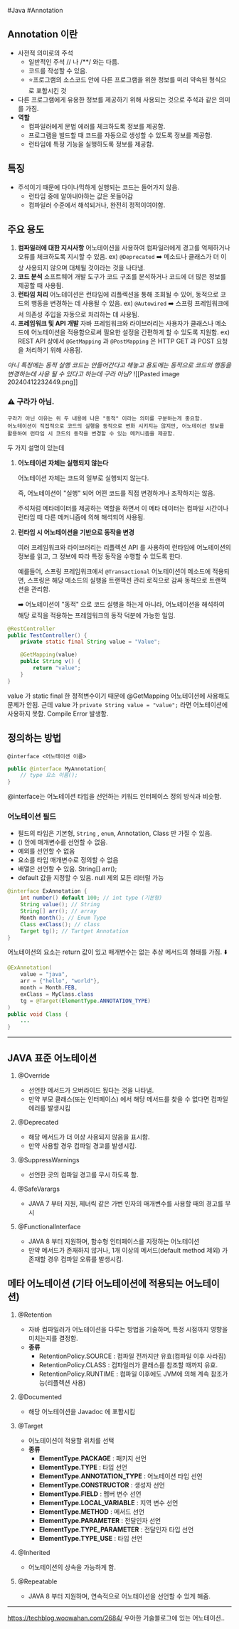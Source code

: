 #Java #Annotation

## Annotation 이란

* 사전적 의미로의 주석
	* 일반적인 주석 // 나 /\*\*/ 와는 다름.
	* 코드를 작성할 수 있음.
	* ⭐프로그램의 소스코드 안에 다른 프로그램을 위한 정보를 미리 약속된 형식으로 포함시킨 것
* 다른 프로그램에게 유용한 정보를 제공하기 위해 사용되는 것으로 주석과 같은 의미를 가짐.
* **역할**
	* 컴파일러에게 문법 에러를 체크하도록 정보를 제공함.
	* 프로그램을 빌드할 때 코드를 자동으로 생성할 수 있도록 정보를 제공함.
	* 런타임에 특정 기능을 실행하도록 정보를 제공함.

## 특징

* 주석이기 때문에 다이나믹하게 실행되는 코드는 들어가지 않음.
	* 런타임 중에 알아내야하는 값은 못들어감
	* 컴파일러 수준에서 해석되거나, 완전히 정적이여야함.


## 주요 용도
1. **컴파일러에 대한 지시사항**
	어노테이션을 사용하여 컴파일러에게 경고를 억제하거나 오류를 체크하도록 지시할 수 있음. 
		ex) `@Deprecated` ➡️ 메소드나 클래스가 더 이상 사용되지 않으며 대체될 것이라는 것을 나타냄.
2. **코드 분석**
	소프트웨어 개발 도구가 코드 구조를 분석하거나 코드에 더 많은 정보를 제공할 때 사용됨.
3. **런타임 처리**
	어노테이션은 런타임에 리플렉션을 통해 조회될 수 있어, 동적으로 코드의 행동을 변경하는 데 사용될 수 있음. 
		ex) `@Autowired` ➡️ 스프링 프레임워크에서 의존성 주입을 자동으로 처리하는 데 사용됨.
4. **프레임워크 및 API 개발**
	자바 프레임워크와 라이브러리는 사용자가 클래스나 메소드에 어노테이션을 적용함으로써 필요한 설정을 간편하게 할 수 있도록 지원함. 
		ex) REST API 상에서 `@GetMapping` 과 `@PostMapping` 은 HTTP GET 과 POST 요청을 처리하기 위해 사용됨.


_아니 특징에는 동적 실행 코드는 안들어간다고 해놓고 용도에는 동적으로 코드의 행동을 변경하는데 사용 될 수 있다고 하는데 구라 아님?_
![[Pasted image 20240412232449.png]]

### ⚠️ 구라가 아님.
```
구라가 아닌 이유는 위 두 내용에 나온 "동적" 이라는 의미를 구분하는게 중요함.
어노테이션이 직접적으로 코드의 실행을 동적으로 변화 시키지는 않지만, 어노테이션 정보를 활용하여 런타임 시 코드의 동작을 변경할 수 있는 메커니즘을 제공함.
```
두 가지 설명이 있는데
1. **어노테이션 자체는 실행되지 않는다**
	
	어노테이션 자체는 코드의 일부로 실행되지 않는다. 
	
	즉, 어노테이션이 "실행" 되어 어떤 코드를 직접 변경하거나 조작하지는 않음. 
	
	주석처럼 메타데이터를 제공하는 역할을 하면서 이 메타 데이터는 컴파일 시간이나 런타임 때 다른 메커니즘에 의해 해석되어 사용됨.

2. **런타임 시 어노테이션을 기반으로 동작을 변경**
	
	여러 프레임워크와 라이브러리는 리플렉션 API 를 사용하여 런타임에 어노테이션의 정보를 읽고, 그 정보에 따라 특정 동작을 수행할 수 있도록 한다. 
	
	예를들어, 스프링 프레임워크에서 `@Transactional` 어노테이션이 메소드에 적용되면, 스프링은 해당 메소드의 실행을 트랜잭션 관리 로직으로 감싸 동적으로 트랜잭션을 관리함.
	
	 ➡️ 어노테이션이 "동적" 으로 코드 실행을 하는게 아니라, 어노테이션을 해석하여 해당 로직을 적용하는 프레임워크의 동작 덕분에 가능한 일임.

```java
@RestController
public TestController() {
	private static final String value = "Value";

	@GetMapping(value)
	public String v() {
		return "value";
	}
}
```
value 가 static final 한 정적변수이기 때문에 @GetMapping 어노테이션에 사용해도 문제가 안됨. 근데 value 가 `private String value = "value";` 라면 어노테이션에 사용하지 못함. Compile Error 발생함.




## 정의하는 방법

`@interface <어노테이션 이름>`

```java
public @interface MyAnnotation{
	// type 요소 이름();
}
```
@interface는 어노테이션 타입을 선언하는 키워드
인터페이스 정의 방식과 비슷함.

### 어노테이션 필드

* 필드의 타입은 기본형, `String` , `enum`, Annotation, Class 만 가질 수 있음.
* () 안에 매개변수를 선언할 수 없음.
* 예외를 선언할 수 없음
* 요소를 타입 매개변수로 정의할 수 없음
* 배열은 선언할 수 있음. String[] arr();
* default 값을 지정할 수 있음. null 제외 모든 리터럴 가능

```java
@interface ExAnnotation {
	int number() default 100; // int type (기본형)
	String value(); // String
	String[] arr(); // array
	Month month(); // Enum Type
	Class exClass(); // class
	Target tg(); // Tartget Annotation
}
```
어노테이션의 요소는 return 값이 있고 매개변수는 없는 추상 메서드의 형태를 가짐.
⬇️

```java
@ExAnnotation(
	value = "java",
	arr = {"hello", "world"},
	month = Month.FEB,
	exClass = MyClass.class
	tg = @Target(ElementType.ANNOTATION_TYPE)
)
public void Class {
	...
}
```


----


## JAVA 표준 어노테이션

1. @Override
	* 선언한 메서드가 오버라이드 됬다는 것을 나타냄.
	* 만약 부모 클래스(또는 인터페이스) 에서 해당 메서드를 찾을 수 없다면 컴파일 에러를 발생시킴

2. @Deprecated
	* 해당 메서드가 더 이상 사용되지 않음을 표시함.
	* 만약 사용할 경우 컴파일 경고를 발생시킴.

3. @SuppressWarnings
	* 선언한 곳의 컴파일 경고를 무시 하도록 함.

4. @SafeVarargs
	* JAVA 7 부터 지원, 제너릭 같은 가변 인자의 매개변수를 사용할 때의 경고를 무시

5. @FunctionalInterface
	* JAVA 8 부터 지원하며, 함수형 인터페이스를 지정하는 어노테이션
	* 만약 메서드가 존재하지 않거나, 1개 이상의 메서드(default method 제외) 가 존재할 경우 컴파일 오류를 발생시킴.


## 메타 어노테이션 (기타 어노테이션에 적용되는 어노테이션)

1. @Retention
	* 자바 컴파일러가 어노테이션을 다루는 방법을 기술하며, 특정 시점까지 영향을 미치는지를 결정함.
	* **종류**
		* RetentionPolicy.SOURCE : 컴파일 전까지만 유효(컴파일 이후 사라짐)
		* RetentionPolicy.CLASS : 컴파일러가 클래스를 참조할 때까지 유효.
		* RetentionPolicy.RUNTIME : 컴파일 이후에도 JVM에 의해 계속 참조가능(리플렉션 사용)

2. @Documented
	* 해당 어노테이션을 Javadoc 에 포함시킴 

3. @Target
	* 어노테이션이 적용할 위치를 선택
	* **종류**
		- **ElementType.PACKAGE** : 패키지 선언
		- **ElementType.TYPE** : 타입 선언
		- **ElementType.ANNOTATION_TYPE** : 어노테이션 타입 선언
		- **ElementType.CONSTRUCTOR** : 생성자 선언
		- **ElementType.FIELD** : 멤버 변수 선언
		- **ElementType.LOCAL_VARIABLE** : 지역 변수 선언
		- **ElementType.METHOD** : 메서드 선언
		- **ElementType.PARAMETER** : 전달인자 선언
		- **ElementType.TYPE_PARAMETER** : 전달인자 타입 선언
		- **ElementType.TYPE_USE** : 타입 선언

4. @Inherited
	* 어노테이션의 상속을 가능하게 함.

5. @Repeatable
	* JAVA 8 부터 지원하며, 연속적으로 어노테이션을 선언할 수 있게 해줌.



---

https://techblog.woowahan.com/2684/
우아한 기술블로그에 있는 어노테이션..